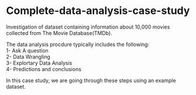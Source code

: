 # Complete-data-analysis-case-study
 Investigation of dataset containing information about 10,000 movies collected from The Movie Database(TMDb).
 
The data analysis procdure typically includes the following: <br>
1- Ask A question <br>
2- Data Wrangling <br>
3- Explortary Data Analysis <br>
4- Predictions and conclusions <br>

In this case study, we are going through these steps using an example dataset.
